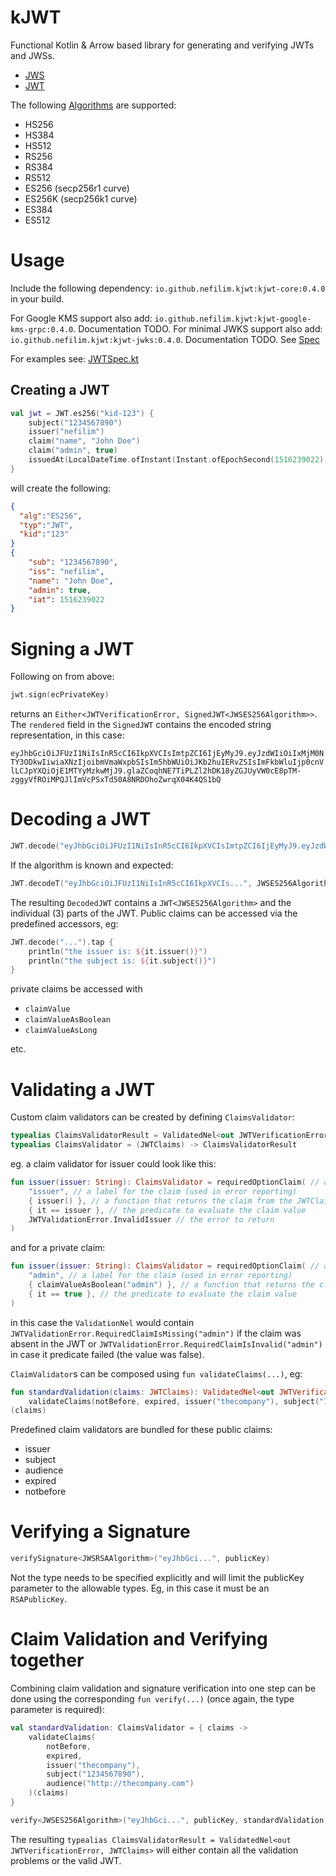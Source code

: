 # kJWT 

Functional Kotlin & Arrow based library for generating and verifying JWTs and JWSs.

* [JWS](https://datatracker.ietf.org/doc/html/rfc7515)
* [JWT](https://datatracker.ietf.org/doc/html/rfc7519)

The following [Algorithms](https://datatracker.ietf.org/doc/html/rfc7518) are supported:

* HS256
* HS384
* HS512
* RS256
* RS384
* RS512
* ES256  (secp256r1 curve)
* ES256K (secp256k1 curve)
* ES384
* ES512
     
# Usage

Include the following dependency: `io.github.nefilim.kjwt:kjwt-core:0.4.0` in your build. 

For Google KMS support also add: `io.github.nefilim.kjwt:kjwt-google-kms-grpc:0.4.0`. Documentation TODO. 
For minimal JWKS support also add: `io.github.nefilim.kjwt:kjwt-jwks:0.4.0`. Documentation TODO. See [Spec](https://github.com/nefilim/kjwt/blob/main/jwks/src/test/kotlin/io/github/nefilim/kjwt/jwks/JWKSpec.kt#L57-L81)

For examples see: [JWTSpec.kt](https://github.com/nefilim/kjwt/blob/main/core/src/test/kotlin/io/github/nefilim/kjwt/JWTSpec.kt) 

## Creating a JWT

```kotlin
val jwt = JWT.es256("kid-123") {
    subject("1234567890")
    issuer("nefilim")
    claim("name", "John Doe")
    claim("admin", true)
    issuedAt(LocalDateTime.ofInstant(Instant.ofEpochSecond(1516239022), ZoneId.of("UTC")))
}
```
will create the following:
```json
{
  "alg":"ES256",
  "typ":"JWT",
  "kid":"123"
}
{
    "sub": "1234567890",
    "iss": "nefilim",
    "name": "John Doe",
    "admin": true,
    "iat": 1516239022
}
```

# Signing a JWT
                  
Following on from above:

```kotlin
jwt.sign(ecPrivateKey)

```
returns an `Either<JWTVerificationError, SignedJWT<JWSES256Algorithm>>`. The `rendered` field in the `SignedJWT` 
contains the encoded string representation, in this case:

`eyJhbGciOiJFUzI1NiIsInR5cCI6IkpXVCIsImtpZCI6IjEyMyJ9.eyJzdWIiOiIxMjM0NTY3ODkwIiwiaXNzIjoibmVmaWxpbSIsIm5hbWUiOiJKb2huIERvZSIsImFkbWluIjp0cnVlLCJpYXQiOjE1MTYyMzkwMjJ9.glaZCoqhNE7TiPLZl2hDK18yZGJUyVW0cE8pTM-zggyVfROiMPQJlImVcPSxTd50A8NRDOhoZwrqX04K4QS1bQ`
                         
# Decoding a JWT
           
```kotlin
JWT.decode("eyJhbGciOiJFUzI1NiIsInR5cCI6IkpXVCIsImtpZCI6IjEyMyJ9.eyJzdWIiOiIxMjM0NTY3ODkwIiwiaXNzIjoibmVmaWxpbSIsIm5hbWUiOiJKb2huIERvZSIsImFkbWluIjp0cnVlLCJpYXQiOjE1MTYyMzkwMjJ9.glaZCoqhNE7TiPLZl2hDK18yZGJUyVW0cE8pTM-zggyVfROiMPQJlImVcPSxTd50A8NRDOhoZwrqX04K4QS1bQ")
```
If the algorithm is known and expected:

```kotlin
JWT.decodeT("eyJhbGciOiJFUzI1NiIsInR5cCI6IkpXVCIs...", JWSES256Algorithm)
```

The resulting `DecodedJWT` contains a `JWT<JWSES256Algorithm>` and the individual (3) parts of the JWT. Public 
claims can be accessed via the predefined accessors, eg:

```kotlin
JWT.decode("...").tap { 
    println("the issuer is: ${it.issuer()}")
    println("the subject is: ${it.subject()}")
}
```

private claims be accessed with 
 * `claimValue`
 * `claimValueAsBoolean`
 * `claimValueAsLong` 

etc.

# Validating a JWT

Custom claim validators can be created by defining `ClaimsValidator`:

```kotlin
typealias ClaimsValidatorResult = ValidatedNel<out JWTVerificationError, JWTClaims>
typealias ClaimsValidator = (JWTClaims) -> ClaimsValidatorResult
```

eg. a claim validator for issuer could look like this:

```kotlin
fun issuer(issuer: String): ClaimsValidator = requiredOptionClaim( // an absent claim would be considered an error
    "issuer", // a label for the claim (used in error reporting) 
    { issuer() }, // a function that returns the claim from the JWTClaims/JWT 
    { it == issuer }, // the predicate to evaluate the claim value 
    JWTValidationError.InvalidIssuer // the error to return 
)
```
                                                            
and for a private claim:

```kotlin
fun issuer(issuer: String): ClaimsValidator = requiredOptionClaim( // an absent claim would be considered an error
    "admin", // a label for the claim (used in error reporting) 
    { claimValueAsBoolean("admin") }, // a function that returns the claim from the JWTClaims/JWT 
    { it == true }, // the predicate to evaluate the claim value 
)
```

in this case the `ValidationNel` would contain `JWTValidationError.RequiredClaimIsMissing("admin")` if the claim was 
absent in the JWT or `JWTValidationError.RequiredClaimIsInvalid("admin")` in case it predicate failed (the value was false).

`ClaimValidator`s can be composed using `fun validateClaims(...)`, eg:

```kotlin
fun standardValidation(claims: JWTClaims): ValidatedNel<out JWTVerificationError, JWTClaims> =
    validateClaims(notBefore, expired, issuer("thecompany"), subject("1234567890"), audience("http://thecompany.com"))
(claims)
```

Predefined claim validators are bundled for these public claims:
* issuer
* subject
* audience
* expired
* notbefore

# Verifying a Signature

```kotlin
verifySignature<JWSRSAAlgorithm>("eyJhbGci...", publicKey)
```

Not the type needs to be specified explicitly and will limit the publicKey parameter to the allowable types. Eg, in 
this case it must be an `RSAPublicKey`.

# Claim Validation and Verifying together
                                                     
Combining claim validation and signature verification into one step can be done using the corresponding `fun verify(...)` (once again, the type parameter is required):
                       
```kotlin
val standardValidation: ClaimsValidator = { claims ->
    validateClaims(
        notBefore, 
        expired, 
        issuer("thecompany"), 
        subject("1234567890"), 
        audience("http://thecompany.com")
    )(claims)
}

verify<JWSES256Algorithm>("eyJhbGci...", publicKey, standardValidation)
```
    
The resulting `typealias ClaimsValidatorResult = ValidatedNel<out JWTVerificationError, JWTClaims>` will either 
contain all the validation problems or the valid JWT.
